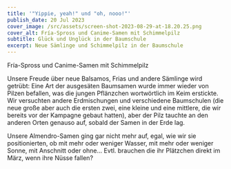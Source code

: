 ```yaml
---
title: '"Yippie, yeah!" und "oh, nooo!"'
publish_date: 20 Jul 2023
cover_image: /src/assets/screen-shot-2023-08-29-at-18.20.25.png
cover_alt: Fría-Spross und Canime-Samen mit Schimmelpilz
subtitle: Glück und Unglück in der Baumschule
excerpt: Neue Sämlinge und Schimmelpilz in der Baumschule
---
```

Fría-Spross und Canime-Samen mit Schimmelpilz

Unsere Freude über neue Balsamos, Frias und andere Sämlinge wird getrübt: Eine Art der ausgesäten Baumsamen wurde immer wieder von Pilzen befallen, was die jungen Pflänzchen wortwörtlich im Keim erstickte. Wir versuchten andere Erdmischungen und verschiedene Baumschulen (die neue große aber auch die ersten zwei, eine kleine und eine mittlere, die wir bereits vor der Kampagne gebaut hatten), aber der Pilz tauchte an den anderen Orten genauso auf, sobald der Samen in der Erde lag. 

Unsere Almendro-Samen ging gar nicht mehr auf, egal, wie wir sie positionierten, ob mit mehr oder weniger Wasser, mit mehr oder weniger Sonne, mit Anschnitt oder ohne… Evtl. brauchen die ihr Plätzchen direkt im März, wenn ihre Nüsse fallen?